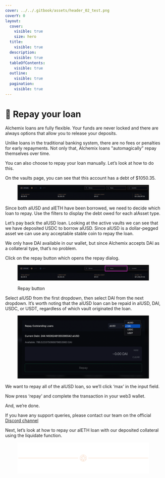 ```yaml
---
cover: ../../.gitbook/assets/header_02_test.png
coverY: 0
layout:
  cover:
    visible: true
    size: hero
  title:
    visible: true
  description:
    visible: true
  tableOfContents:
    visible: true
  outline:
    visible: true
  pagination:
    visible: true
---
```


# 🌟 Repay your loan

Alchemix loans are fully flexible. Your funds are never locked and there are always options that allow you to release your deposits.

Unlike loans in the traditional banking system, there are no fees or penalties for early repayments. Not only that, Alchemix loans "automagically" repay themselves over time.

You can also choose to repay your loan manually. Let’s look at how to do this.

On the vaults page, you can see that this account has a debt of $1050.35.

<figure><img src="../../.gitbook/assets/image (11) (1).png" alt=""><figcaption></figcaption></figure>

Since both alUSD and alETH have been borrowed, we need to decide which loan to repay. Use the filters to display the debt owed for each alAsset type.

Let’s pay back the alUSD loan. Looking at the active vaults we can see that we have deposited USDC to borrow alUSD. Since alUSD is a dollar-pegged asset we can use any acceptable stable coin to repay the loan.

We only have DAI available in our wallet, but since Alchemix accepts DAI as a collateral type, that’s no problem.

Click on the repay button which opens the repay dialog.

<figure><img src="../../.gitbook/assets/image (12) (1).png" alt=""><figcaption><p>Repay button</p></figcaption></figure>

Select alUSD from the first dropdown, then select DAI from the next dropdown. It’s worth noting that the alUSD loan can be repaid in alUSD, DAI, USDC, or USDT, regardless of which vault originated the loan.

<figure><img src="../../.gitbook/assets/image (14) (1).png" alt=""><figcaption></figcaption></figure>

We want to repay all of the alUSD loan, so we’ll click ‘max’ in the input field.

Now press ‘repay’ and complete the transaction in your web3 wallet.

And, we’re done.

If you have any support queries, please contact our team on the official [Discord channel](https://alchemix-finance.gitbook.io/user-docs/resources)

Next, let’s look at how to repay our alETH loan with our deposited collateral using the liquidate function.

<figure><img src="../../.gitbook/assets/header_02_test.png" alt=""><figcaption></figcaption></figure>
